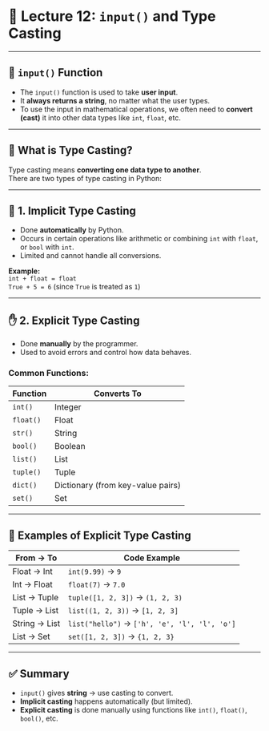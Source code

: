 # 🧠 Lecture 12: `input()` and Type Casting

---

## 🧾 `input()` Function

- The `input()` function is used to take **user input**.
- It **always returns a string**, no matter what the user types.
- To use the input in mathematical operations, we often need to **convert (cast)** it into other data types like `int`, `float`, etc.

---

## 🔁 What is Type Casting?

Type casting means **converting one data type to another**.  
There are two types of type casting in Python:

---

## 🤖 1. Implicit Type Casting

- Done **automatically** by Python.
- Occurs in certain operations like arithmetic or combining `int` with `float`, or `bool` with `int`.
- Limited and cannot handle all conversions.

**Example:**  
`int + float = float`  
`True + 5 = 6` (since `True` is treated as `1`)

---

## ✋ 2. Explicit Type Casting

- Done **manually** by the programmer.
- Used to avoid errors and control how data behaves.

### Common Functions:
| Function   | Converts To        |
|------------|--------------------|
| `int()`    | Integer             |
| `float()`  | Float               |
| `str()`    | String              |
| `bool()`   | Boolean             |
| `list()`   | List                |
| `tuple()`  | Tuple               |
| `dict()`   | Dictionary (from key-value pairs) |
| `set()`    | Set                 |

---

## 🎯 Examples of Explicit Type Casting

| From → To     | Code Example                            |
|---------------|------------------------------------------|
| Float → Int   | `int(9.99)` → `9`                        |
| Int → Float   | `float(7)` → `7.0`                       |
| List → Tuple  | `tuple([1, 2, 3])` → `(1, 2, 3)`         |
| Tuple → List  | `list((1, 2, 3))` → `[1, 2, 3]`          |
| String → List | `list("hello")` → `['h', 'e', 'l', 'l', 'o']` |
| List → Set    | `set([1, 2, 3])` → `{1, 2, 3}`           |

---

## ✅ Summary

- `input()` gives **string** → use casting to convert.
- **Implicit casting** happens automatically (but limited).
- **Explicit casting** is done manually using functions like `int()`, `float()`, `bool()`, etc.



